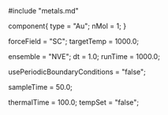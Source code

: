 <OpenMD version=1>
  <MetaData>
#include "metals.md"

component{
  type = "Au";
  nMol = 1;
}

forceField = "SC";
targetTemp = 1000.0;

ensemble = "NVE";
dt = 1.0;
runTime = 1000.0;

usePeriodicBoundaryConditions = "false";

sampleTime = 50.0;

thermalTime = 100.0;
tempSet = "false";
  </MetaData>
</OpenMD>
